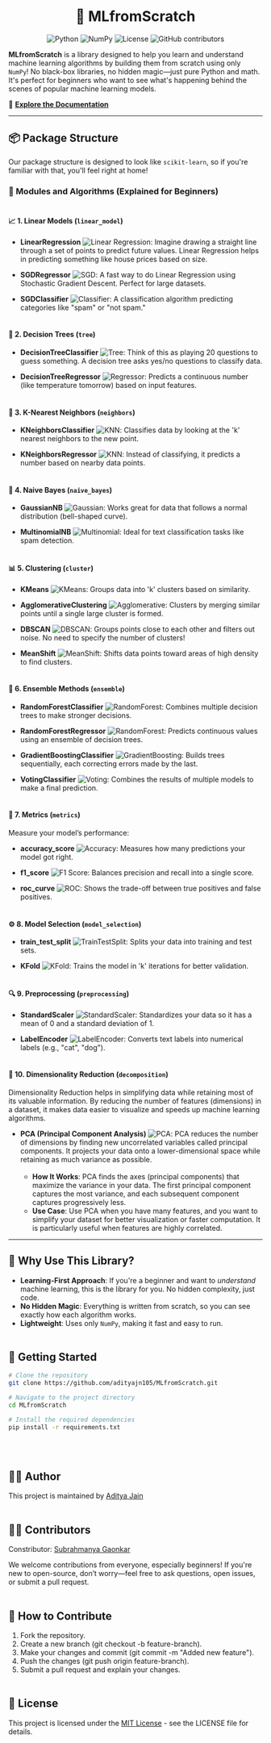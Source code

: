 <div align="center">

<h1>🧠 MLfromScratch</h1>

![Python](https://img.shields.io/badge/Python-3.8+-blue?style=flat-square&logo=python&logoColor=white)
![NumPy](https://img.shields.io/badge/NumPy-Library-green?style=flat-square&logo=numpy&logoColor=white)
![License](https://img.shields.io/github/license/adityajn105/MLfromScratch?style=flat-square)
![GitHub contributors](https://img.shields.io/github/contributors/adityajn105/MLfromScratch?style=flat-square)

</div>

**MLfromScratch** is a library designed to help you learn and understand machine learning algorithms by building them from scratch using only `NumPy`! No black-box libraries, no hidden magic—just pure Python and math. It's perfect for beginners who want to see what's happening behind the scenes of popular machine learning models.

🔗 **[Explore the Documentation](https://github.com/adityajn105/MLfromScratch/wiki)**

---

## 📦 Package Structure

Our package structure is designed to look like `scikit-learn`, so if you're familiar with that, you'll feel right at home!

### 🔧 Modules and Algorithms (Explained for Beginners) <br></br>
#### 📈 **1. Linear Models (`linear_model`)**

- **LinearRegression** ![Linear Regression](https://img.shields.io/badge/Linear%20Regression-blue?style=flat-square&logo=mathworks): Imagine drawing a straight line through a set of points to predict future values. Linear Regression helps in predicting something like house prices based on size.
  
- **SGDRegressor** ![SGD](https://img.shields.io/badge/SGD-Fast-blue?style=flat-square&logo=rocket): A fast way to do Linear Regression using Stochastic Gradient Descent. Perfect for large datasets.

- **SGDClassifier** ![Classifier](https://img.shields.io/badge/SGD-Classifier-yellow?style=flat-square&logo=target): A classification algorithm predicting categories like "spam" or "not spam." <br></br>


#### 🌳 **2. Decision Trees (`tree`)**

- **DecisionTreeClassifier** ![Tree](https://img.shields.io/badge/Tree-Classifier-brightgreen?style=flat-square&logo=leaf): Think of this as playing 20 questions to guess something. A decision tree asks yes/no questions to classify data.
  
- **DecisionTreeRegressor** ![Regressor](https://img.shields.io/badge/Tree-Regressor-yellowgreen?style=flat-square&logo=mathworks): Predicts a continuous number (like temperature tomorrow) based on input features. <br></br>


#### 👥 **3. K-Nearest Neighbors (`neighbors`)**

- **KNeighborsClassifier** ![KNN](https://img.shields.io/badge/KNN-Classifier-9cf?style=flat-square&logo=people-arrows): Classifies data by looking at the 'k' nearest neighbors to the new point.

- **KNeighborsRegressor** ![KNN](https://img.shields.io/badge/KNN-Regressor-lightblue?style=flat-square&logo=chart-bar): Instead of classifying, it predicts a number based on nearby data points. <br></br>


#### 🧮 **4. Naive Bayes (`naive_bayes`)**

- **GaussianNB** ![Gaussian](https://img.shields.io/badge/GaussianNB-fast-brightgreen?style=flat-square&logo=matrix): Works great for data that follows a normal distribution (bell-shaped curve).

- **MultinomialNB** ![Multinomial](https://img.shields.io/badge/MultinomialNB-text-ff69b4?style=flat-square&logo=alphabetical-order): Ideal for text classification tasks like spam detection. <br></br>


#### 📊 **5. Clustering (`cluster`)**

- **KMeans** ![KMeans](https://img.shields.io/badge/KMeans-Clustering-ff69b4?style=flat-square&logo=group): Groups data into 'k' clusters based on similarity.
  
- **AgglomerativeClustering** ![Agglomerative](https://img.shields.io/badge/Agglomerative-Hierarchical-blueviolet?style=flat-square&logo=chart-bar): Clusters by merging similar points until a single large cluster is formed.

- **DBSCAN** ![DBSCAN](https://img.shields.io/badge/DBSCAN-Noise%20Filtering-blue?style=flat-square&logo=waves): Groups points close to each other and filters out noise. No need to specify the number of clusters!

- **MeanShift** ![MeanShift](https://img.shields.io/badge/MeanShift-Clustering-yellowgreen?style=flat-square&logo=sort-amount-up): Shifts data points toward areas of high density to find clusters. <br></br>


#### 🌲 **6. Ensemble Methods (`ensemble`)**

- **RandomForestClassifier** ![RandomForest](https://img.shields.io/badge/Random%20Forest-Classifier-brightgreen?style=flat-square&logo=forest): Combines multiple decision trees to make stronger decisions.
  
- **RandomForestRegressor** ![RandomForest](https://img.shields.io/badge/Random%20Forest-Regressor-lightblue?style=flat-square&logo=tree): Predicts continuous values using an ensemble of decision trees.

- **GradientBoostingClassifier** ![GradientBoosting](https://img.shields.io/badge/Gradient%20Boosting-Classifier-9cf?style=flat-square&logo=chart-line): Builds trees sequentially, each correcting errors made by the last.

- **VotingClassifier** ![Voting](https://img.shields.io/badge/Voting-Classifier-orange?style=flat-square&logo=thumbs-up): Combines the results of multiple models to make a final prediction. <br></br>


#### 📐 **7. Metrics (`metrics`)**

Measure your model’s performance:

- **accuracy_score** ![Accuracy](https://img.shields.io/badge/Accuracy-High-brightgreen?style=flat-square&logo=bar-chart): Measures how many predictions your model got right.

- **f1_score** ![F1 Score](https://img.shields.io/badge/F1_Score-Balance-lightgreen?style=flat-square&logo=scales): Balances precision and recall into a single score.

- **roc_curve** ![ROC](https://img.shields.io/badge/ROC-Curve-orange?style=flat-square&logo=wave): Shows the trade-off between true positives and false positives. <br></br>


#### ⚙️ **8. Model Selection (`model_selection`)**

- **train_test_split** ![TrainTestSplit](https://img.shields.io/badge/Train_Test_Split-blueviolet?style=flat-square&logo=arrows): Splits your data into training and test sets.

- **KFold** ![KFold](https://img.shields.io/badge/KFold-CrossValidation-blue?style=flat-square&logo=matrix): Trains the model in 'k' iterations for better validation. <br></br>


#### 🔍 **9. Preprocessing (`preprocessing`)**

- **StandardScaler** ![StandardScaler](https://img.shields.io/badge/StandardScaler-Normalization-ff69b4?style=flat-square&logo=arrows-v): Standardizes your data so it has a mean of 0 and a standard deviation of 1.

- **LabelEncoder** ![LabelEncoder](https://img.shields.io/badge/LabelEncoder-Classification-yellow?style=flat-square&logo=code): Converts text labels into numerical labels (e.g., "cat", "dog").<br></br>


#### 🧩 **10. Dimensionality Reduction (`decomposition`)**

Dimensionality Reduction helps in simplifying data while retaining most of its valuable information. By reducing the number of features (dimensions) in a dataset, it makes data easier to visualize and speeds up machine learning algorithms.

- **PCA (Principal Component Analysis)** ![PCA](https://img.shields.io/badge/PCA-PrincipalComponentAnalysis-orange?style=flat-square&logo=chart-line): PCA reduces the number of dimensions by finding new uncorrelated variables called principal components. It projects your data onto a lower-dimensional space while retaining as much variance as possible. <br></br>
  - **How It Works**: PCA finds the axes (principal components) that maximize the variance in your data. The first principal component captures the most variance, and each subsequent component captures progressively less.
  - **Use Case**: Use PCA when you have many features, and you want to simplify your dataset for better visualization or faster computation. It is particularly useful when features are highly correlated.

---

## 🎯 Why Use This Library?

- **Learning-First Approach**: If you're a beginner and want to *understand* machine learning, this is the library for you. No hidden complexity, just code.
- **No Hidden Magic**: Everything is written from scratch, so you can see exactly how each algorithm works.
- **Lightweight**: Uses only `NumPy`, making it fast and easy to run. <br></br>

## 🚀 Getting Started

```bash
# Clone the repository
git clone https://github.com/adityajn105/MLfromScratch.git

# Navigate to the project directory
cd MLfromScratch

# Install the required dependencies
pip install -r requirements.txt
```
<br></br>

## 👨‍💻 Author
This project is maintained by [Aditya Jain](https://adityajain.me/)<br></br>

## 🧑‍💻 Contributors
Constributor: [Subrahmanya Gaonkar](https://github.com/negativenagesh)

We welcome contributions from everyone, especially beginners! If you're new to open-source, don’t worry—feel free to ask questions, open issues, or submit a pull request. <br></br>

## 🤝 How to Contribute
1. Fork the repository.
2. Create a new branch (git checkout -b feature-branch).
3. Make your changes and commit (git commit -m "Added new feature").
4. Push the changes (git push origin feature-branch).
5. Submit a pull request and explain your changes. <br></br>

## 📄 License
This project is licensed under the [MIT License](https://github.com/adityajn105/MLfromScratch/blob/master/LICENSE) - see the LICENSE file for details.
